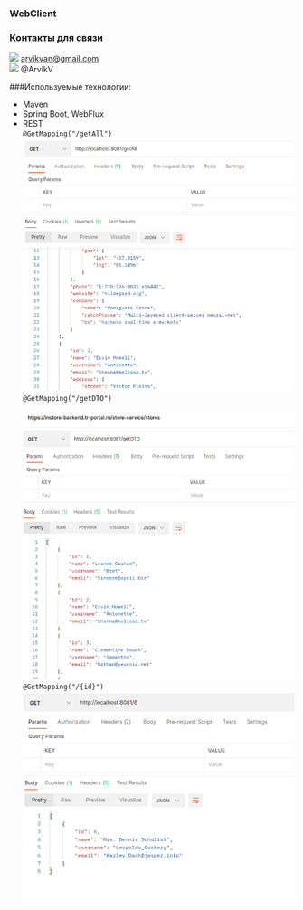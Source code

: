 
### WebClient

### Контакты для связи<br>
<img src="https://img.icons8.com/clouds/100/000000/gmail-new.png" width="10"/> arvikvan@gmail.com<br>
<img src="https://img.icons8.com/color/100/000000/telegram-app--v2.png" width="10"/> @ArvikV

###Используемые технологии:
- Maven
- Spring Boot, WebFlux
- REST
  <br>
`@GetMapping("/getAll")`<br>
![](image/getAll.png)
  <br>
`@GetMapping("/getDTO")`<br>
  <br>
![](image/getDTO.png)
`@GetMapping("/{id}")`<br>
![](image/id.png)